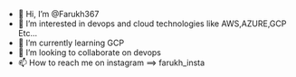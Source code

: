 - 👋 Hi, I’m @Farukh367
- 👀 I’m interested in devops and cloud technologies like AWS,AZURE,GCP Etc...
- 🌱 I’m currently learning GCP
- 💞️ I’m looking to collaborate on devops
- 📫 How to reach me on instagram ==> farukh_insta

<!---
Farukh367/Farukh367 is a ✨ special ✨ repository because its `README.md` (this file) appears on your GitHub profile.
You can click the Preview link to take a look at your changes.
--->
